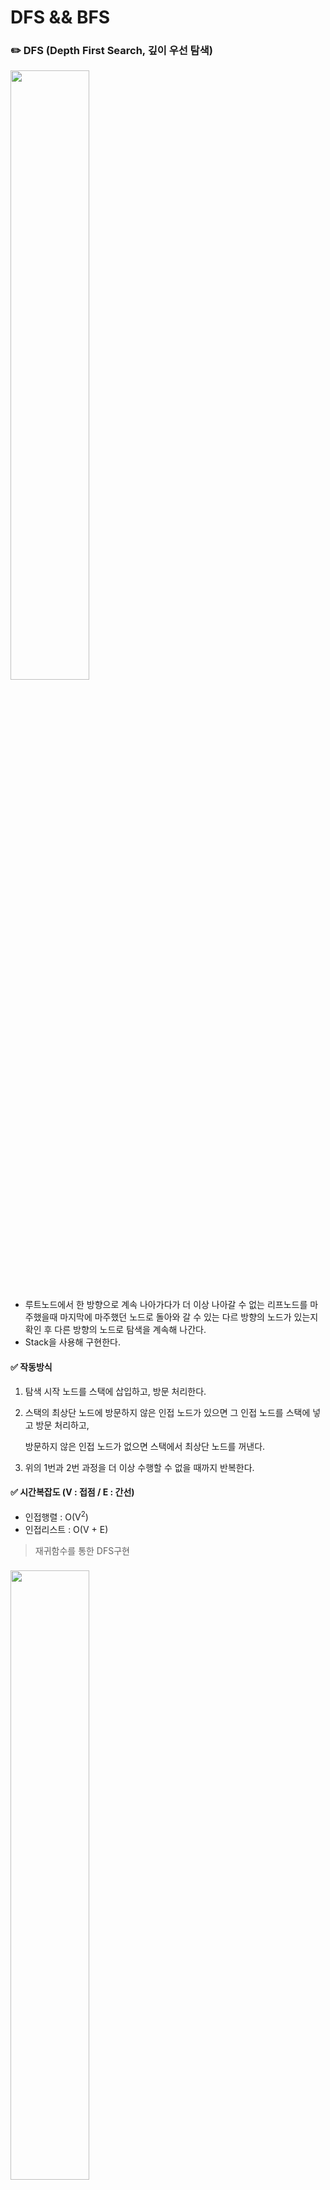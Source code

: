 # DFS && BFS

### ✏️  DFS (Depth First Search, 깊이 우선 탐색)
<img width = "50%" src="./image/DFS&BFS/image_DFS_01.gif">

- 루트노드에서 한 방향으로 계속 나아가다가 더 이상 나아갈 수 없는 리프노드를 마주했을때 마지막에 마주했던 노드로 돌아와 갈 수 있는 다르 방향의 노드가 있는지 확인 후 다른 방향의 노드로 탐색을 계속해 나간다.
- Stack을 사용해 구현한다.
  
#### ✅ 작동방식
 1. 탐색 시작 노드를 스택에 삽입하고, 방문 처리한다.

 2. 스택의 최상단 노드에 방문하지 않은 인접 노드가 있으면 그 인접 노드를 스택에 넣고 방문 처리하고,

     방문하지 않은 인접 노드가 없으면 스택에서 최상단 노드를 꺼낸다.

 3. 위의 1번과 2번 과정을 더 이상 수행할 수 없을 때까지 반복한다.
  
#### ✅ 시간복잡도 (V : 접점 / E : 간선)
- 인접행렬 : O(V<sup>2</sup>)
- 인접리스트 : O(V + E)



> 재귀함수를 통한 DFS구현
### <img width = "50%" src="./image/DFS&BFS/image_DFS_02.png">


``` java
public class DFSExamRecursion {
    //각 노드가 방문된 정보를 1차원 배열 자료형으로 표현
    public static boolean [] visited = new boolean[9];
    // 각 노드가 연결된 정보를 2차원 배열 자료형으로 표현
    // 각 인덱스에 연결된 인덱스들을 표현
    public static int[][] graph = {{},
        {2, 3, 8},
        {1, 7},
        {1, 4, 5},
        {3, 5},
        {3, 4},
        {7},
        {2, 6, 8},
        {1, 7}};
    
    public static void main(String[] args){
        dfs(1); // 시작 노드 1
    }
    

	// dfs 알고리즘을 수행하는 함수
	// 재귀함수는 자료구조상 스택으로 구현된다.
   
    public static void dfs(int v){
        // 현재 노드 방문 처리
        visited[v] = true;
        // 방문 노드 출력
        System.out.print(v + "");
        
        // 인접 노드 탐색
        for (int i : graph[v]){
            // 방문하지 않은 인접 노드 중 가장 작은 노드를 스택에 넣기
            if (visited[i]==false){
                dfs(i);
            }
        }
    }
}

// 출력결과 : 1 2 7 6 8 3 4 5


```
---
### ✏️  BFS (Breadth First Search, 너비 우선 탐색)
<img width = "50%" src="./image/DFS&BFS/image_BFS_01.gif">

- 루트 노드 또는 임의의 노드에서 인접한 노드부터 탐색하는 방법
- 선입선출의 Queue를 사용한다.
  - 인접한 노드를 반복적으로 큐에 넣도록 알고리즘을 작성하면 자연스럽게 먼저 들어온 것이 먼저 나가며, 가까운 노드부터 탐색하게 된다.
  
#### ✅ 작동방식
1. 탐색 시작 노드를 큐에 삽입하고 방문 처리한다.

2. 큐에서 노드를 꺼내 해당 노드의 인접 노드 중에서 방문하지 않은 노드를 모두 큐에 삽입하고 방문 처리한다.

3. 위의 1번과 2번 과정을 더 이상 수행할 수 없을 때까지 반복한다.
  
#### ✅ 시간복잡도 (V : 접점 / E : 간선)
- 인접행렬 : O(V<sup>2</sup>)
- 인접리스트 : O(V + E)

> Queue를 활용한 BFS구현

``` java
import java.util.LinkedList;
import java.util.Queue;

public class BFS {
    public static void main(String[] args){
        //각 노드가 연결된 정보를 2차원 배열 자료형으로 표현
        int [][]graph = {{},
            {2, 3, 8},
            {1, 7},
            {1, 4, 5},
            {3, 5},
            {3, 4},
            {7},
            {2, 6, 8},
            {1, 7}};
        
        //각 노드가 방문된 정보를 1차원 배열 자료형으로 표현
        public static boolean [] visited = new boolean[9];
        
        int start = 1; // 시작 노드
        // 큐 구현
        Queue<Integer> queue = new LinkedList<>();
            queue.add(start);
            
            // 현재 노드를 방문 처리
            visited[start] = true;
            
            // 큐가 빌때까지 반복
            while(!queue.isEmpty()){
                // 큐에서 하나의 원소를 뽑아 출력
                int v = queue.poll();
                System.out.println(v + " ");
                
                // 인접한 노드 중 아직 방문하지 않은 원소들을 큐에 삽입
                for (int i : graph[v]){
                    if (visited[i] == false){
                        queue.add(i);
                        visited[i] = true;
                    }
                }
            }
        }
    }
    // 출력결과 : 1 2 3 8 7 4 5 6

```

### ✏️ 최종 정리

<table>
<tr>
    <th></th>
    <th id="text">DFS</th>
    <th id="text">BFS</th>
<tr>
    <td id="text">동작 원리</td>
    <td id="text">Stack</td>
    <td id="text">Queue</td>
<tr>
    <td id="text">구현 방법</td>
    <td id="text">재귀함수 또는 스택 자료구조 이용</td>
    <td id="text">큐 자료구조 이용</td>
</table>

---
### ✏️ 관련 문제 예시 및 풀이

#### BAEKJOON - [Silver II] DFS와 BFS - 1260 
[문제 링크](https://www.acmicpc.net/problem/1260) 

``` java
import java.io.BufferedReader;
import java.io.IOException;
import java.io.InputStreamReader;
import java.util.LinkedList;
import java.util.Queue;
import java.util.StringTokenizer;

public class Main {
    static StringBuilder sb = new StringBuilder();
    static boolean[] check; // 한번 체크한 숫자인지 아닌지 확인하기 위한 boolean 배열
    static int node;
    static int[][] arr;

    public static void main(String[] args) throws IOException {
        BufferedReader br = new BufferedReader(new InputStreamReader(System.in));
        StringTokenizer st = new StringTokenizer(br.readLine());

        node = Integer.parseInt(st.nextToken());
        int line = Integer.parseInt(st.nextToken());
        int rootNode = Integer.parseInt(st.nextToken());
        check = new boolean[node+1];

        arr = new int[node+1][node+1];
        for (int i = 0; i < line; i++) {
            st = new StringTokenizer(br.readLine());
            int a = Integer.parseInt(st.nextToken());
            int b = Integer.parseInt(st.nextToken());
            arr[a][b] = arr[b][a] = 1; // 인접 행렬 생성 (노드들간의 간선이 존재한다는 것을 의미)
        }

        dfs(rootNode);
        sb.append("\n");
        check = new boolean[node+1]; // dfs -> bfs 넘어가면서 check배열 초기화.
        bfs(rootNode);

        System.out.println(sb);
    }

    // dfs(깊이 우선 탐색) 구현
    public static void dfs(int rootNode) {
        check[rootNode] = true;
        sb.append(rootNode).append(" ");

        for (int i = 1; i <= node; i++) { // 모든 노드의 수만큼 반복 진행
            if(arr[rootNode][i] == 1 && !check[i]) // 그 숫자가 다른 숫자들과 간선이 있는지 && 그 숫자를 체크했던 적이 있는지 확인
                dfs(i);  // 모든 조건을 만족한다면 해당 숫자로 재귀 시작
        }
    }

    // bfs(넓이 우선 탐색) 구현
    public static void bfs(int rootNode){
        Queue<Integer> queue = new LinkedList<>(); // bfs를 위한 큐 생성 (FIFO)
        queue.add(rootNode);
        check[rootNode] = true;

        while (!queue.isEmpty()) { // 큐가 다 빌때까지 진행
            int number = queue.poll(); // 가장 먼저 들어간 숫자 꺼내서
            sb.append(number).append(" ");
            for (int i = 1; i <= node; i++) { // 모든 노드의 수만큼 반복 진행
                if (arr[number][i] == 1 && !check[i]) { // 그 숫자가 다른 숫자들과 간선이 있는지 && 그 숫자를 체크했던 적이 있는지 확인
                    queue.add(i);  // 모든 조건을 만족하며 큐에 해당 숫자 입력
                    check[i] = true;
                }
            }
        }
    }
}
```
